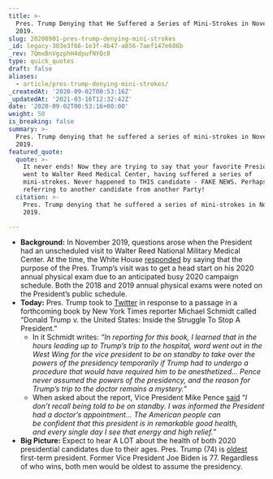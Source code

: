 ```yaml
---
title: >-
  Pres. Trump Denying that He Suffered a Series of Mini-Strokes in November
  2019.
slug: 20200901-pres-trump-denying-mini-strokes
_id: legacy-303e3f66-1e3f-4b47-a856-7aef147e686b
_rev: 7QmxBnVgzphH4dpufNYQc0
type: quick_quotes
draft: false
aliases:
  - article/pres-trump-denying-mini-strokes/
_createdAt: '2020-09-02T00:53:16Z'
_updatedAt: '2021-03-16T12:32:42Z'
date: '2020-09-02T00:53:16+00:00'
weight: 50
is_breaking: false
summary: >-
  Pres. Trump denying that he suffered a series of mini-strokes in November
  2019.
featured_quote:
  quote: >-
    It never ends! Now they are trying to say that your favorite President, me,
    went to Walter Reed Medical Center, having suffered a series of
    mini-strokes. Never happened to THIS candidate - FAKE NEWS. Perhaps they are
    referring to another candidate from another Party!
  citation: >-
    Pres. Trump denying that he suffered a series of mini-strokes in November
    2019.

---
```

* **Background:** In November 2019, questions arose when the President had an unscheduled visit to Walter Reed National Military Medical Center. At the time, the White House [responded](https://apnews.com/e3e5cdafbbc540afb0ae59c40715e02d) by saying that the purpose of the Pres. Trump’s visit was to get a head start on his 2020 annual physical exam due to an anticipated busy 2020 campaign schedule. Both the 2018 and 2019 annual physical exams were noted on the President’s public schedule.
* **Today:** Pres. Trump took to [Twitter](https://twitter.com/realDonaldTrump/status/1300811758051954695) in response to a passage in a forthcoming book by New York Times reporter Michael Schmidt called “Donald Trump v. the United States: Inside the Struggle To Stop A President.”
  * In it Schmidt writes: _“In reporting for this book, I learned that in the hours leading up to Trump’s trip to the hospital, word went out in the West Wing for the vice president to be on standby to take over the powers of the presidency temporarily if Trump had to undergo a procedure that would have required him to be anesthetized… Pence never assumed the powers of the presidency, and the reason for Trump’s trip to the doctor remains a mystery.”_
  * When asked about the report, Vice President Mike Pence [said](https://www.foxnews.com/politics/pence-dont-recall-put-on-standby-trump) “_I don’t recall being told to be on standby. I was informed the President had a doctor’s appointment… The American people can be confident that this president is in remarkable good health, and every single day I see that energy and high relief.”_
* **Big Picture:** Expect to hear A LOT about the health of both 2020 presidential candidates due to their ages. Pres. Trump (74) is [oldest](https://apnews.com/9bb19e782e224fbe948575ce25348645) first-term president. Former Vice President Joe Biden is 77. Regardless of who wins, both men would be oldest to assume the presidency.